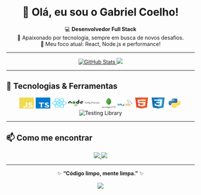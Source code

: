 <div align="center">

# 👋 Olá, eu sou o Gabriel Coelho!

💻 **Desenvolvedor Full Stack**  
🚀 Apaixonado por tecnologia, sempre em busca de novos desafios.  
🎯 Meu foco atual: React, Node.js e performance!  

</div>

---

<div align="center">
  <a href="https://github.com/03gabriel-coelho">
    <img height="180em" alt="GitHub Stats" src="https://awesome-github-stats.azurewebsites.net/user-stats/03gabriel-coelho?cardType=level&theme=dracula&preferLogin=false" />
    <img height="180em" src="https://github-readme-stats.vercel.app/api/top-langs/?username=03gabriel-coelho&layout=compact&langs_count=7&theme=dracula"/>
  </a>
</div>

---

## 🚀 Tecnologias & Ferramentas

<div align="center">
  <img alt="JavaScript" height="30" width="40" src="https://raw.githubusercontent.com/devicons/devicon/master/icons/javascript/javascript-plain.svg">
  <img alt="TypeScript" height="30" width="40" src="https://raw.githubusercontent.com/devicons/devicon/master/icons/typescript/typescript-plain.svg">
  <img alt="React" height="30" width="40" src="https://raw.githubusercontent.com/devicons/devicon/master/icons/react/react-original.svg">
  <img alt="Node.js" height="30" width="40" src="https://raw.githubusercontent.com/devicons/devicon/master/icons/nodejs/nodejs-original-wordmark.svg">
  <img alt="Express" height="30" width="40" src="https://raw.githubusercontent.com/devicons/devicon/master/icons/express/express-original-wordmark.svg">
  <img alt="MongoDB" height="30" width="40" src="https://raw.githubusercontent.com/devicons/devicon/master/icons/mongodb/mongodb-original-wordmark.svg">
  <img alt="MySQL" height="30" width="40" src="https://raw.githubusercontent.com/devicons/devicon/master/icons/mysql/mysql-original-wordmark.svg">
  <img alt="HTML5" height="30" width="40" src="https://raw.githubusercontent.com/devicons/devicon/master/icons/html5/html5-original.svg">
  <img alt="CSS3" height="30" width="40" src="https://raw.githubusercontent.com/devicons/devicon/master/icons/css3/css3-original.svg">
  <img alt="Python" height="30" width="40" src="https://raw.githubusercontent.com/devicons/devicon/master/icons/python/python-original.svg">
  <img alt="Testing Library" height="30" width="40" src="https://testing-library.com/img/octopus-64x64.png">
</div>

---

## 📫 Como me encontrar

<div align="center">
  <a href="mailto:coelho.tibbers@gmail.com">
    <img src="https://img.shields.io/badge/Gmail-D14836?style=for-the-badge&logo=gmail&logoColor=white" target="_blank">
  </a>
  <a href="https://www.linkedin.com/in/gabrielhenriquecoelho/" target="_blank">
    <img src="https://img.shields.io/badge/LinkedIn-0077B5?style=for-the-badge&logo=linkedin&logoColor=white" target="_blank">
  </a>
</div>

---

<div align="center">

✨ **“Código limpo, mente limpa.”** ✨

<img align="center" height="300" src="https://i.pinimg.com/564x/92/60/a5/9260a5f97f1cfb597a03ed981c2ad688.jpg">

</div>